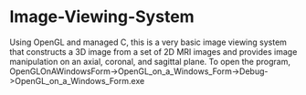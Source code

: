 # Image-Viewing-System
Using OpenGL and managed C, this is a very basic image viewing system that constructs a 3D image from a set of 2D MRI images and provides image manipulation on an axial, coronal, and sagittal plane.
To open the program, OpenGLOnAWindowsForm->OpenGL_on_a_Windows_Form->Debug->OpenGL_on_a_Windows_Form.exe
